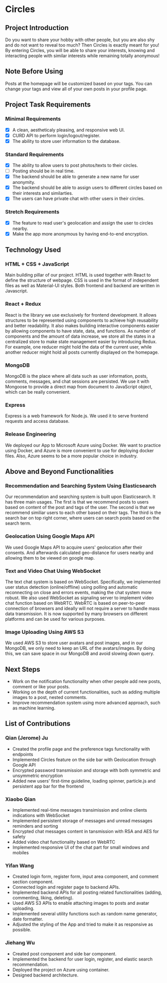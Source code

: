 # **Circles**

## **Project Introduction**
Do you want to share your hobby with other people, but you are also shy and do not want to reveal too much? Then Circles is exactly meant for you! By entering Circles, you will be able to share your interests, knowing and interacting people with similar interests while remaining totally anonymous!

## **Note Before Using**
Posts at the homepage will be customized based on your tags. You can change your tags and view all of your own posts in your profile page.

## **Project Task Requirements**
### **Minimal Requirements**
- [x] A clean, aestheticaly pleasing, and responsive web UI.
- [x] CURD API to perform login/logout/register.
- [x] The ability to store user information to the database. 
### **Standard Requirements**
- [x] The ability to allow users to post photos/texts to their circles.
- [ ] Posting should be in real time.
- [x] The backend should be able to generate a new name for user anonymity.
- [x] The backend should be able to assign users to different circles based on their interests and similarties.
- [x] The users can have private chat with other users in their circles.
### **Stretch Requirements**
- [x] The feature to read user's geolocation and assign the user to circles nearby.
- [x] Make the app more anonymous by having end-to-end encryption.

## **Technology Used**
### **HTML + CSS + JavaScript**
Main building pillar of our project. HTML is used together with React to define the structure of webpage. CSS is used in the format of independent files as well as Material-UI styles. Both frontend and backend are written in Javascript.
### **React + Redux**
React is the library we use exclusively for frontend development. It allows structures to be represented using components to achieve high reusability and better readability. It also makes building interactive components easier by allowing components to have state, data, and functions. As number of components and the amount of data increase, we store all the states in a centralized store to make state management easier by introducing Redux. For example, one reducer might hold the data of the current user, while another reducer might hold all posts currently displayed on the homepage.   
### **MongoDB**
MongoDB is the place where all data such as user information, posts, comments, messages, and chat sessions are persisted. We use it with Mongoose to provide a direct map from document to JavaScript object, which can be really convenient. 
### **Express**
Express is a web framework for Node.js. We used it to serve frontend requests and access database.
### **Release Engineering**
We deployed our App to Microsoft Azure using Docker. We want to practice using Docker, and Azure is more convenient to use for deploying docker files. Also, Azure seems to be a more popular choice in industry.


## **Above and Beyond Functionalities**
### **Recommendation and Searching System Using Elasticsearch**
Our recommendation and searching system is built upon Elasticsearch. It has three main usages. The first is that we recommend posts to users based on content of the post and tags of the user. The second is that we recommend similiar users to each other based on their tags. The third is the search bar on top right corner, where users can search posts based on the search term.
### **Geolocation Using Google Maps API**
We used Google Maps API to acquire users' geolocation after their consents. And afterwards calculated geo-distance for users nearby and allowing them to be viewed on google map. 
### **Text and Video Chat Using WebSocket**
The text chat system is based on WebSocket. Specifically, we implemented user status detection (online/offline) using polling and automatic reconnecting on close and errors events, making the chat system more robust. We also used WebSocket as signaling server to implement video chat function based on WebRTC. WebRTC is based on peer-to-peer connection of browsers and ideally will not require a server to handle mass data transmission. It is now supported by many browsers on different platforms and can be used for various purposes.
### **Image Uploading Using AWS S3**
We used AWS S3 to store user avatars and post images, and in our MongoDB, we only need to keep an URL of the avatars/images. By doing this, we can save space in our MongoDB and avoid slowing down query.  

## **Next Steps**
- Work on the notification functionality when other people add new posts, comment or like your posts. 
- Working on the depth of current functionalities, such as adding multiple images to a post, nested comments.
- Improve recommendation system using more advanced approach, such as machine learning.

## **List of Contributions**
### **Qian (Jerome) Ju**
- Created the profile page and the preference tags functionality with endpoints
- Implemented Circles feature on the side bar with Geolocation through Google API
- Encrypted password transmission and storage with both symmetric and unsymmetric encryption 
- Added new users' first-time guideline, loading spinner, particle.js and persistent app bar for the frontend

### **Xiaobo Qian**
- Implemented real-time messages transimission and online clients indications with WebSocket
- Implemented persistent storage of messages and unread messages reminders and sorting
- Encrypted chat messages content in tansmission with RSA and AES for safety
- Added video chat functionality based on WebRTC
- Implemented responsive UI of the chat part for small windows and mobiles

### **Yifan Wang**
- Created login form, register form, input area component, and comment section component.
- Connected login and register page to backend APIs.
- Implemented backend APIs for all posting related functionalities (adding, commenting, liking, deleting).
- Used AWS S3 APIs to enable attaching images to posts and avatar uploading.
- Implemented several utility functions such as random name generator, date formatter.
- Adjusted the styling of the App and tried to make it as responsive as possible.

### **Jiehang Wu**
- Created post component and side bar component.
- Implemented the backend for user login, register, and elastic search recommendation.
- Deployed the project on Azure using container.
- Designed backend architecture.